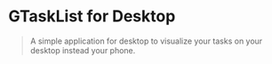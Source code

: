 # GTaskList for Desktop

> A simple application for desktop to visualize your tasks on your desktop instead your phone.